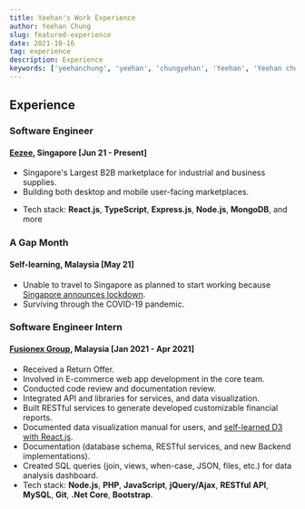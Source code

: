 ```yaml
---
title: Yeehan's Work Experience
author: Yeehan Chung
slug: featured-experience
date: 2021-10-16
tag: experience
description: Experience
keywords: ['yeehanchung', 'yeehan', 'chungyehan', 'Yeehan', 'Yeehan chung', 'chungyeehan', 'singapore', 'malaysia', software engineer]
---
```


## Experience

### Software Engineer

#### [Eezee](https://eezee.co), Singapore [Jun 21 - Present]

- Singapore's Largest B2B marketplace for industrial and business supplies.
- Building both desktop and mobile user-facing marketplaces.
<!-- - Write clean, readable and reusable codes.
- Drive front-end state-of-the-art practices and architecture.
- Mentor junior engineers, and drive technical decisions.
- Passionate about fostering a culture of learning, mentoring and sharing. -->
- Tech stack: **React.js**, **TypeScript**, **Express.js**, **Node.js**, **MongoDB**, and more

### A Gap Month

#### Self-learning, Malaysia [May 21]

- Unable to travel to Singapore as planned to start working because [Singapore announces lockdown](https://www.forbes.com/sites/siladityaray/2021/05/14/singapore-announces-lockdown-like-restrictions-as-local-covid-cases-flare-up/?sh=47ea4189200c).
- Surviving through the COVID-19 pandemic.

### Software Engineer Intern

#### [Fusionex Group](https://www.fusionexgroup.com/), Malaysia [Jan 2021 - Apr 2021]

- Received a Return Offer.
- Involved in E-commerce web app development in the core team.
- Conducted code review and documentation review.
- Integrated API and libraries for services, and data visualization.
- Built RESTful services to generate developed customizable financial reports.
- Documented data visualization manual for users, and [self-learned D3 with React.js](https://vizhub.com/yeehanchung).
- Documentation (database schema, RESTful services, and new Backend implementations).
- Created SQL queries (join, views, when-case, JSON, files, etc.) for data analysis dashboard.
- Tech stack: **Node.js**, **PHP**, **JavaScript**, **jQuery/Ajax**, **RESTful API**, **MySQL**, **Git**, **.Net Core**, **Bootstrap**.
